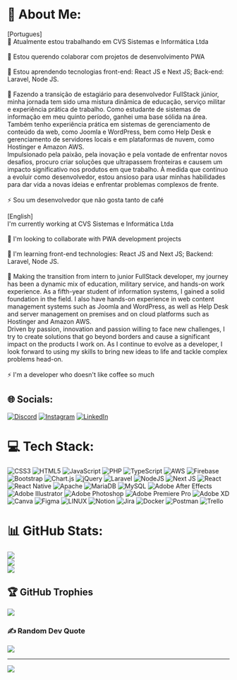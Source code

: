 # 💫 About Me:
[Portugues]  
🔭 Atualmente estou trabalhando em CVS Sistemas e Informática Ltda<br><br>👯 Estou querendo colaborar com projetos de desenvolvimento PWA<br><br>🌱 Estou aprendendo tecnologias front-end: React JS e Next JS; Back-end: Laravel, Node JS.<br><br>💬 Fazendo a transição de estagiário para desenvolvedor FullStack júnior, minha jornada tem sido uma mistura dinâmica de educação, serviço militar e experiência prática de trabalho. Como estudante de sistemas de informação em meu quinto período, ganhei uma base sólida na área. Também tenho experiência prática em sistemas de gerenciamento de conteúdo da web, como Joomla e WordPress, bem como Help Desk e gerenciamento de servidores locais e em plataformas de nuvem, como Hostinger e Amazon AWS.<br>Impulsionado pela paixão, pela inovação e pela vontade de enfrentar novos desafios, procuro criar soluções que ultrapassem fronteiras e causem um impacto significativo nos produtos em que trabalho. À medida que continuo a evoluir como desenvolvedor, estou ansioso para usar minhas habilidades para dar vida a novas ideias e enfrentar problemas complexos de frente.<br><br>⚡ Sou um desenvolvedor que não gosta tanto de café

[English]  
I'm currently working at CVS Sistemas e Informática Ltda<br><br>👯 I'm looking to collaborate with PWA development projects<br><br>🌱 I'm learning front-end technologies: React JS and Next JS; Backend: Laravel, Node JS.<br><br>💬 Making the transition from intern to junior FullStack developer, my journey has been a dynamic mix of education, military service, and hands-on work experience. As a fifth-year student of information systems, I gained a solid foundation in the field. I also have hands-on experience in web content management systems such as Joomla and WordPress, as well as Help Desk and server management on premises and on cloud platforms such as Hostinger and Amazon AWS.<br>Driven by passion, innovation and passion willing to face new challenges, I try to create solutions that go beyond borders and cause a significant impact on the products I work on. As I continue to evolve as a developer, I look forward to using my skills to bring new ideas to life and tackle complex problems head-on.<br><br>⚡ I'm a developer who doesn't like coffee so much


## 🌐 Socials:
[![Discord](https://img.shields.io/badge/Discord-%237289DA.svg?logo=discord&logoColor=white)](https://discord.gg/Kali#1096) [![Instagram](https://img.shields.io/badge/Instagram-%23E4405F.svg?logo=Instagram&logoColor=white)](https://instagram.com/0livr_david) [![LinkedIn](https://img.shields.io/badge/LinkedIn-%230077B5.svg?logo=linkedin&logoColor=white)](https://linkedin.com/in/olivr-davidg) 

# 💻 Tech Stack:
![CSS3](https://img.shields.io/badge/css3-%231572B6.svg?style=for-the-badge&logo=css3&logoColor=white) ![HTML5](https://img.shields.io/badge/html5-%23E34F26.svg?style=for-the-badge&logo=html5&logoColor=white) ![JavaScript](https://img.shields.io/badge/javascript-%23323330.svg?style=for-the-badge&logo=javascript&logoColor=%23F7DF1E) ![PHP](https://img.shields.io/badge/php-%23777BB4.svg?style=for-the-badge&logo=php&logoColor=white) ![TypeScript](https://img.shields.io/badge/typescript-%23007ACC.svg?style=for-the-badge&logo=typescript&logoColor=white) ![AWS](https://img.shields.io/badge/AWS-%23FF9900.svg?style=for-the-badge&logo=amazon-aws&logoColor=white) ![Firebase](https://img.shields.io/badge/firebase-%23039BE5.svg?style=for-the-badge&logo=firebase) ![Bootstrap](https://img.shields.io/badge/bootstrap-%23563D7C.svg?style=for-the-badge&logo=bootstrap&logoColor=white) ![Chart.js](https://img.shields.io/badge/chart.js-F5788D.svg?style=for-the-badge&logo=chart.js&logoColor=white) ![jQuery](https://img.shields.io/badge/jquery-%230769AD.svg?style=for-the-badge&logo=jquery&logoColor=white) ![Laravel](https://img.shields.io/badge/laravel-%23FF2D20.svg?style=for-the-badge&logo=laravel&logoColor=white) ![NodeJS](https://img.shields.io/badge/node.js-6DA55F?style=for-the-badge&logo=node.js&logoColor=white) ![Next JS](https://img.shields.io/badge/Next-black?style=for-the-badge&logo=next.js&logoColor=white) ![React](https://img.shields.io/badge/react-%2320232a.svg?style=for-the-badge&logo=react&logoColor=%2361DAFB) ![React Native](https://img.shields.io/badge/react_native-%2320232a.svg?style=for-the-badge&logo=react&logoColor=%2361DAFB) ![Apache](https://img.shields.io/badge/apache-%23D42029.svg?style=for-the-badge&logo=apache&logoColor=white) ![MariaDB](https://img.shields.io/badge/MariaDB-003545?style=for-the-badge&logo=mariadb&logoColor=white) ![MySQL](https://img.shields.io/badge/mysql-%2300f.svg?style=for-the-badge&logo=mysql&logoColor=white) ![Adobe After Effects](https://img.shields.io/badge/Adobe%20After%20Effects-9999FF.svg?style=for-the-badge&logo=Adobe%20After%20Effects&logoColor=white) ![Adobe Illustrator](https://img.shields.io/badge/adobeillustrator-%23FF9A00.svg?style=for-the-badge&logo=adobeillustrator&logoColor=white) ![Adobe Photoshop](https://img.shields.io/badge/adobephotoshop-%2331A8FF.svg?style=for-the-badge&logo=adobephotoshop&logoColor=white) ![Adobe Premiere Pro](https://img.shields.io/badge/Adobe%20Premiere%20Pro-9999FF.svg?style=for-the-badge&logo=Adobe%20Premiere%20Pro&logoColor=white) ![Adobe XD](https://img.shields.io/badge/Adobe%20XD-470137?style=for-the-badge&logo=Adobe%20XD&logoColor=#FF61F6) ![Canva](https://img.shields.io/badge/Canva-%2300C4CC.svg?style=for-the-badge&logo=Canva&logoColor=white) 	![Figma](https://img.shields.io/badge/figma-%23F24E1E.svg?style=for-the-badge&logo=figma&logoColor=white) ![LINUX](https://img.shields.io/badge/Linux-FCC624?style=for-the-badge&logo=linux&logoColor=black) ![Notion](https://img.shields.io/badge/Notion-%23000000.svg?style=for-the-badge&logo=notion&logoColor=white) ![Jira](https://img.shields.io/badge/jira-%230A0FFF.svg?style=for-the-badge&logo=jira&logoColor=white) ![Docker](https://img.shields.io/badge/docker-%230db7ed.svg?style=for-the-badge&logo=docker&logoColor=white) ![Postman](https://img.shields.io/badge/Postman-FF6C37?style=for-the-badge&logo=postman&logoColor=white) ![Trello](https://img.shields.io/badge/Trello-%23026AA7.svg?style=for-the-badge&logo=Trello&logoColor=white)
# 📊 GitHub Stats:
![](https://github-readme-stats.vercel.app/api?username=0livrdavid&theme=dark&hide_border=false&include_all_commits=false&count_private=false)<br/>
![](https://github-readme-streak-stats.herokuapp.com/?user=0livrdavid&theme=dark&hide_border=false)<br/>
![](https://github-readme-stats.vercel.app/api/top-langs/?username=0livrdavid&theme=dark&hide_border=false&include_all_commits=false&count_private=false&layout=compact)

## 🏆 GitHub Trophies
![](https://github-profile-trophy.vercel.app/?username=0livrdavid&theme=monokai&no-frame=true&no-bg=false&margin-w=4)

### ✍️ Random Dev Quote
![](https://quotes-github-readme.vercel.app/api?type=horizontal&theme=dark)

---
[![](https://visitcount.itsvg.in/api?id=0livrdavid&icon=1&color=3)](https://visitcount.itsvg.in)

<!-- Proudly created with GPRM ( https://gprm.itsvg.in ) -->
